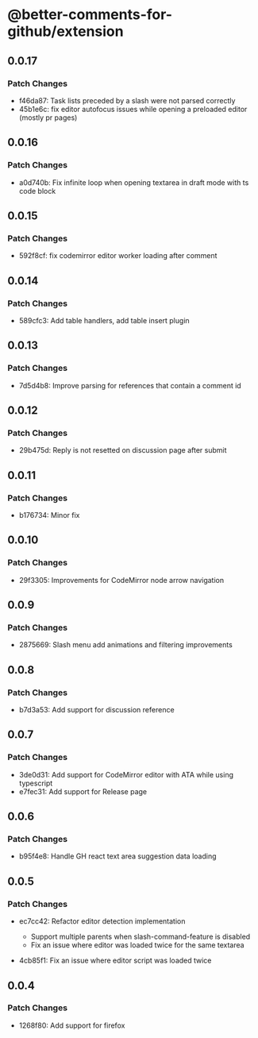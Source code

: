# @better-comments-for-github/extension

## 0.0.17

### Patch Changes

- f46da87: Task lists preceded by a slash were not parsed correctly
- 45b1e6c: fix editor autofocus issues while opening a preloaded editor (mostly pr pages)

## 0.0.16

### Patch Changes

- a0d740b: Fix infinite loop when opening textarea in draft mode with ts code block

## 0.0.15

### Patch Changes

- 592f8cf: fix codemirror editor worker loading after comment

## 0.0.14

### Patch Changes

- 589cfc3: Add table handlers, add table insert plugin

## 0.0.13

### Patch Changes

- 7d5d4b8: Improve parsing for references that contain a comment id

## 0.0.12

### Patch Changes

- 29b475d: Reply is not resetted on discussion page after submit

## 0.0.11

### Patch Changes

- b176734: Minor fix

## 0.0.10

### Patch Changes

- 29f3305: Improvements for CodeMirror node arrow navigation

## 0.0.9

### Patch Changes

- 2875669: Slash menu add animations and filtering improvements

## 0.0.8

### Patch Changes

- b7d3a53: Add support for discussion reference

## 0.0.7

### Patch Changes

- 3de0d31: Add support for CodeMirror editor with ATA while using typescript
- e7fec31: Add support for Release page

## 0.0.6

### Patch Changes

- b95f4e8: Handle GH react text area suggestion data loading

## 0.0.5

### Patch Changes

- ec7cc42: Refactor editor detection implementation
  - Support multiple parents when slash-command-feature is disabled
  - Fix an issue where editor was loaded twice for the same textarea

- 4cb85f1: Fix an issue where editor script was loaded twice

## 0.0.4

### Patch Changes

- 1268f80: Add support for firefox
